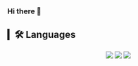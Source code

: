 ### Hi there 👋


## ▎🛠 Languages
<p align='center'>
  <img src="https://img.shields.io/badge/?style=flat-square&logo=C&logoColor=white"/>
  <img src="https://img.shields.io/badge/JavaScript-F7DF1E?style=flat-square&logo=JavaScript&logoColor=white"/>
  <img src="https://img.shields.io/badge/React-FFFFFF?style=flat-square&logo=React&logoColor=blue"/>
</p>





    

